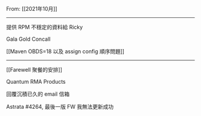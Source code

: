 From: [[2021年10月]]

---

提供 RPM 不穩定的資料給 Ricky

Gala Gold Concall

[[Maven OBDS=18 以及 assign config 順序問題]]

---

[[Farewell 聚餐的安排]]

Quantum RMA Products

回覆沉積已久的 email 信箱

Astrata #4264, 最後一版 FW 我無法更新成功


